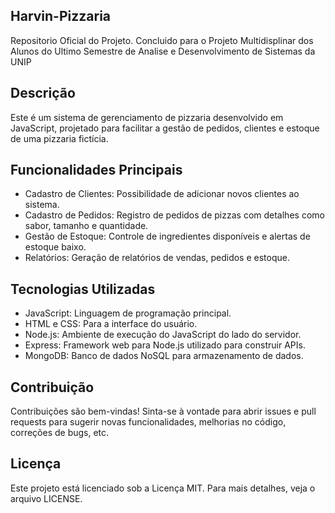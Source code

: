 ## Harvin-Pizzaria
Repositorio Oficial do Projeto. Concluido para o Projeto Multidisplinar dos Alunos do Ultimo Semestre de Analise e Desenvolvimento de Sistemas da UNIP

## Descrição
Este é um sistema de gerenciamento de pizzaria desenvolvido em JavaScript, projetado para facilitar a gestão de pedidos, clientes e estoque de uma pizzaria fictícia.

## Funcionalidades Principais
- Cadastro de Clientes: Possibilidade de adicionar novos clientes ao sistema.
- Cadastro de Pedidos: Registro de pedidos de pizzas com detalhes como sabor, tamanho e quantidade.
- Gestão de Estoque: Controle de ingredientes disponíveis e alertas de estoque baixo.
- Relatórios: Geração de relatórios de vendas, pedidos e estoque.

## Tecnologias Utilizadas
- JavaScript: Linguagem de programação principal.
- HTML e CSS: Para a interface do usuário.
- Node.js: Ambiente de execução do JavaScript do lado do servidor.
- Express: Framework web para Node.js utilizado para construir APIs.
- MongoDB: Banco de dados NoSQL para armazenamento de dados.

## Contribuição
Contribuições são bem-vindas! Sinta-se à vontade para abrir issues e pull requests para sugerir novas funcionalidades, melhorias no código, correções de bugs, etc.

## Licença
Este projeto está licenciado sob a Licença MIT. Para mais detalhes, veja o arquivo LICENSE.


